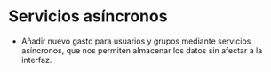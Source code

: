 # **Servicios asíncronos**
* Añadir nuevo gasto para usuarios y grupos mediante servicios asíncronos, que nos permiten almacenar los datos sin afectar a la interfaz.